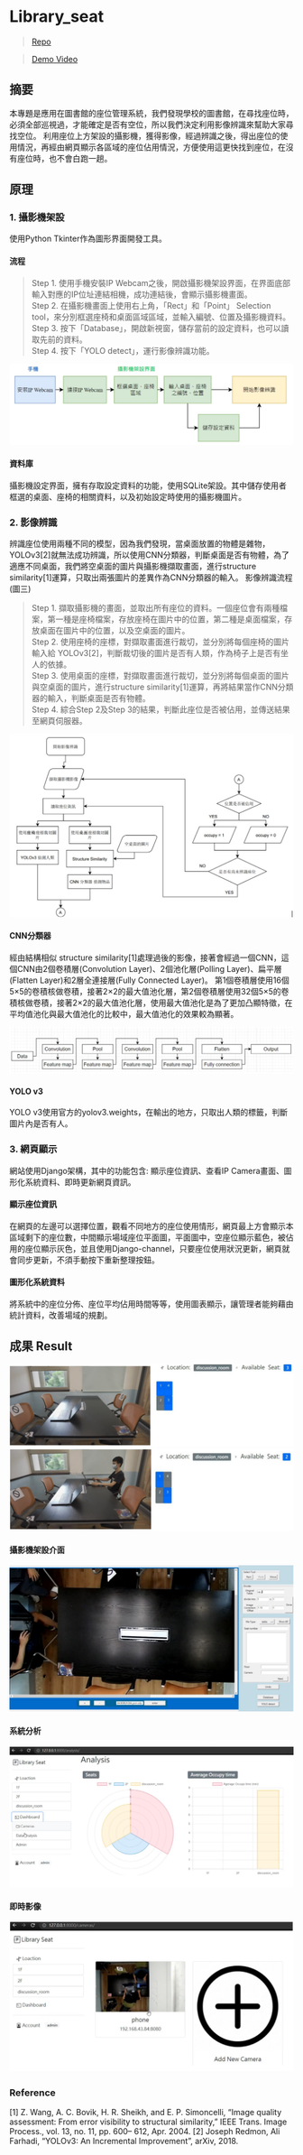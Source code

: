 # Library_seat

> [Repo](https://github.com/YYHsiang/Library_seat) 

> [Demo Video](https://youtu.be/DGnQsDQReWI)

## 摘要
本專題是應用在圖書館的座位管理系統，我們發現學校的圖書館，在尋找座位時，必須全部巡視過，才能確定是否有空位，所以我們決定利用影像辨識來幫助大家尋找空位。
利用座位上方架設的攝影機，獲得影像，經過辨識之後，得出座位的使用情況，再經由網頁顯示各區域的座位佔用情況，方便使用這更快找到座位，在沒有座位時，也不會白跑一趟。

## 原理
### 1. 攝影機架設
使用Python Tkinter作為圖形界面開發工具。
#### 流程
> Step 1.	使用手機安裝IP Webcam之後，開啟攝影機架設界面，在界面底部輸入對應的IP位址連結相機，成功連結後，會顯示攝影機畫面。  
> Step 2. 在攝影機畫面上使用右上角，「Rect」和「Point」 Selection tool，來分別框選座椅和桌面區域區域，並輸入編號、位置及攝影機資料。  
> Step 3. 按下「Database」，開啟新視窗，儲存當前的設定資料，也可以讀取先前的資料。  
> Step 4. 按下「YOLO detect」，運行影像辨識功能。  

![攝影機架設流程](https://github.com/YYHsiang/Library_seat/blob/master/%E6%94%9D%E5%BD%B1%E6%A9%9F%E6%9E%B6%E8%A8%AD%E6%B5%81%E7%A8%8B.jpg)

#### 資料庫
攝影機設定界面，擁有存取設定資料的功能，使用SQLite架設。其中儲存使用者框選的桌面、座椅的相關資料，以及初始設定時使用的攝影機圖片。

### 2. 影像辨識
辨識座位使用兩種不同的模型，因為我們發現，當桌面放置的物體是雜物，YOLOv3[2]就無法成功辨識，所以使用CNN分類器，判斷桌面是否有物體，為了適應不同桌面，我們將空桌面的圖片與攝影機擷取畫面，進行structure similarity[1]運算，只取出兩張圖片的差異作為CNN分類器的輸入。
影像辨識流程 (圖三)  

> Step 1. 擷取攝影機的畫面，並取出所有座位的資料。一個座位會有兩種檔案，第一種是座椅檔案，存放座椅在圖片中的位置，第二種是桌面檔案，存放桌面在圖片中的位置，以及空桌面的圖片。    
> Step 2. 使用座椅的座標，對擷取畫面進行裁切，並分別將每個座椅的圖片輸入給 YOLOv3[2]，判斷裁切後的圖片是否有人類，作為椅子上是否有坐人的依據。  
> Step 3. 使用桌面的座標，對擷取畫面進行裁切，並分別將每個桌面的圖片與空桌面的圖片，進行structure similarity[1]運算，再將結果當作CNN分類器的輸入，判斷桌面是否有物體。  
> Step 4. 綜合Step 2及Step 3的結果，判斷此座位是否被佔用，並傳送結果至網頁伺服器。  

![影像辨識流程](https://github.com/YYHsiang/Library_seat/blob/master/%E5%BD%B1%E5%83%8F%E8%BE%A8%E8%AD%98%E6%B5%81%E7%A8%8B.jpg)

#### CNN分類器  
經由結構相似 structure similarity[1]處理過後的影像，接著會經過一個CNN，這個CNN由2個卷積層(Convolution Layer)、2個池化層(Polling Layer)、扁平層(Flatten Layer)和2層全連接層(Fully Connected Layer)。
第1個卷積層使用16個5×5的卷積核做卷積，接著2×2的最大值池化層，第2個卷積層使用32個5×5的卷積核做卷積，接著2×2的最大值池化層，使用最大值池化是為了更加凸顯特徵，在平均值池化與最大值池化的比較中，最大值池化的效果較為顯著。

![CNN分類器 架構圖](https://github.com/YYHsiang/Library_seat/blob/master/CNN%E5%88%86%E9%A1%9E%E5%99%A8.jpg)

#### YOLO v3  
YOLO v3使用官方的yolov3.weights，在輸出的地方，只取出人類的標籤，判斷圖片內是否有人。  

### 3. 網頁顯示
網站使用Django架構，其中的功能包含: 顯示座位資訊、查看IP Camera畫面、圖形化系統資料、即時更新網頁資訊。  

#### 顯示座位資訊
在網頁的左邊可以選擇位置，觀看不同地方的座位使用情形，網頁最上方會顯示本區域剩下的座位數，中間顯示場域座位平面圖，平面圖中，空座位顯示藍色，被佔用的座位顯示灰色，並且使用Django-channel，只要座位使用狀況更新，網頁就會同步更新，不須手動按下重新整理按鈕。

#### 圖形化系統資料
將系統中的座位分佈、座位平均佔用時間等等，使用圖表顯示，讓管理者能夠藉由統計資料，改善場域的規劃。

## 成果 Result

![情況一](https://github.com/YYHsiang/Library_seat/blob/master/%E6%83%85%E6%B3%81%E4%B8%80.jpg)
![情況二](https://github.com/YYHsiang/Library_seat/blob/master/%E6%83%85%E6%B3%81%E4%BA%8C.jpg)

#### 攝影機架設介面 
![界面](https://github.com/YYHsiang/Library_seat/blob/master/%E7%95%8C%E9%9D%A2.jpg)

#### 系統分析
![分析](https://github.com/YYHsiang/Library_seat/blob/master/%E7%B6%B2%E9%A0%81%E5%88%86%E6%9E%90.jpg)

#### 即時影像
![即時影像](https://github.com/YYHsiang/Library_seat/blob/master/%E5%8D%B3%E6%99%82%E5%BD%B1%E5%83%8F.jpg)

### Reference
[1] Z. Wang, A. C. Bovik, H. R. Sheikh, and E. P. Simoncelli, “Image quality assessment: From error visibility to structural similarity,” IEEE Trans. Image Process., vol. 13, no. 11, pp. 600– 612, Apr. 2004.
[2] Joseph Redmon, Ali Farhadi, “YOLOv3: An Incremental Improvement”, 	arXiv, 2018.
